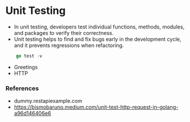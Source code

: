
# Unit Testing

- In unit testing, developers test individual functions, methods, modules, and packages to verify their correctness.
- Unit testing helps to find and fix bugs early in the development cycle, and it prevents regressions when refactoring.
```go
    go test -v
```

- Greetings
- HTTP

### References
- dummy.restapiexample.com
- https://bismobaruno.medium.com/unit-test-http-request-in-golang-a96d146406e6